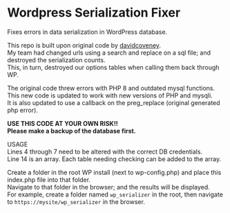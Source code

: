 # Wordpress Serialization Fixer
Fixes errors in data serialization in WordPress database.

This repo is built upon original code by [davidcoveney](https://davidcoveney.com/575/php-serialization-fix-for-wordpress-migrations/).  
My team had changed urls using a search and replace on a sql file; and destroyed the serialization counts.  
This, in turn, destroyed our options tables when calling them back through WP.

The original code threw errors with PHP 8 and outdated mysql functions.  
This new code is updated to work with new versions of PHP and mysqli.  
It is also updated to use a callback on the preg_replace (original generated php error).

**USE THIS CODE AT YOUR OWN RISK!!**  
**Please make a backup of the database first.**  

USAGE  
Lines 4 through 7 need to be altered with the correct DB credentials.  
Line 14 is an array.  Each table needing checking can be added to the array.

Create a folder in the root WP install (next to wp-config.php) and place this index.php file into that folder.  
Navigate to that folder in the browser; and the results will be displayed.  
For example, create a folder named `wp_serializer` in the root, then navigate to `https://mysite/wp_serializer` in the browser.

